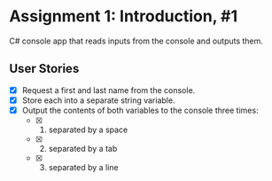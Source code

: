 # Assignment 1: Introduction, #1

C# console app that reads inputs from the console and outputs them.

## User Stories
- [x] Request a first and last name from the console. 
- [x] Store each into a separate string variable.
- [x] Output the contents of both variables to the console three times:
  - [x] 1. separated by a space
  - [x] 2. separated by a tab
  - [x] 3. separated by a line
